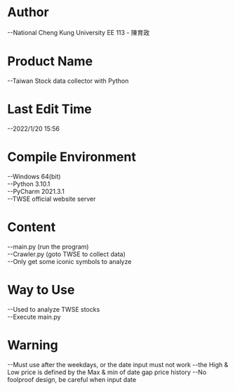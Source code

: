 # Author
--National Cheng Kung University EE 113 - 陳育政<br />

# Product Name
--Taiwan Stock data collector with Python<br />

# Last Edit Time
--2022/1/20 15:56<br />

# Compile Environment
--Windows 64(bit)<br />
--Python 3.10.1<br />
--PyCharm 2021.3.1<br />
--TWSE official website server<br />

# Content
--main.py (run the program)<br />
--Crawler.py (goto TWSE to collect data)<br />
--Only get some iconic symbols to analyze<br />

# Way to Use
--Used to analyze TWSE stocks<br />
--Execute main.py<br />


# Warning
--Must use after the weekdays, or the date input must not work
--the High & Low price is defined by the Max & min of date gap price history
--No foolproof design, be careful when input date